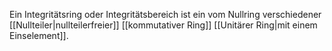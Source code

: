 Ein Integritätsring oder Integritätsbereich ist ein vom Nullring verschiedener [[Nullteiler|nullteilerfreier]] [[kommutativer Ring]] [[Unitärer Ring|mit einem Einselement]].
